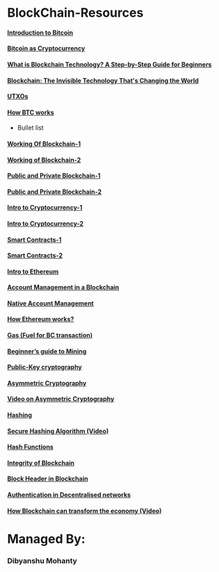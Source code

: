# BlockChain-Resources

#### [Introduction to Bitcoin](https://bitcoin.org/bitcoin.pdf)

#### [Bitcoin as Cryptocurrency](https://queue.acm.org/detail.cfm?id=3136559) 

#### [What is Blockchain Technology? A Step-by-Step Guide for Beginners](https://blockgeeks.com/guides/what-is-blockchain-technology/)

#### [Blockchain: The Invisible Technology That's Changing the World](https://www.pcmag.com/news/blockchain-the-invisible-technology-thats-changing-the-world)

#### [UTXOs](https://smithandcrown.com/glossary/unspent-transaction-outputs-utxo/) 

#### [How BTC works](https://www.ccn.com/bitcoin-cash-pools-the-majority-of-bitcoin-sv-blocks-are-mined-by-unknown-yes-really/) 

* Bullet list
#### [Working Of Blockchain-1](https://medium.com/blockchain-review/how-does-the-blockchain-work-for-dummies-explained-simply-9f94d386e093)

#### [Working of Blockchain-2](https://onezero.medium.com/how-does-the-blockchain-work-98c8cd01d2ae)

#### [Public and Private Blockchain-1](https://blog.ethereum.org/2015/08/07/on-public-and-private-blockchains/)

#### [Public and Private Blockchain-2](https://www.coindesk.com/learn/blockchain-101/what-is-blockchain-technology)

#### [Intro to Cryptocurrency-1](https://cointelegraph.com/bitcoin-for-beginners/what-is-cryptocurrency#accept-as-payment-for-business)

#### [Intro to Cryptocurrency-2](https://blockgeeks.com/guides/what-is-cryptocurrency/)

#### [Smart Contracts-1](https://blockgeeks.com/guides/smart-contracts/)

#### [Smart Contracts-2](https://ethereum.org/en/whitepaper/)

#### [Intro to Ethereum](https://ethdocs.org/en/latest/introduction/what-is-ethereum.html)

#### [Account Management in a Blockchain](https://ethdocs.org/en/latest/account-management.html)

#### [Native Account Management](https://geth.ethereum.org/docs/dapp/native-accounts)

#### [How Ethereum works?](https://www.coindesk.com/learn/ethereum-101/how-ethereum-works)

#### [Gas (Fuel for BC transaction)](https://ethereum.stackexchange.com/questions/3/what-is-meant-by-the-term-gas)

#### [Beginner’s guide to Mining](https://blockgeeks.com/guides/proof-of-work-vs-proof-of-stake/)

#### [Public-Key cryptography](https://www.globalsign.com/en/ssl-information-center/what-is-public-key-cryptography)

#### [Asymmetric Cryptography](https://searchsecurity.techtarget.com/definition/asymmetric-cryptography) 

#### [Video on Asymmetric Cryptography](https://www.youtube.com/watch?v=GSIDS_lvRv4)

#### [Hashing](https://blockgeeks.com/guides/what-is-hashing/)

#### [Secure Hashing Algorithm (Video)](https://www.youtube.com/watch?v=DMtFhACPnTY)

#### [Hash Functions](https://www.cs.hmc.edu/~geoff/classes/hmc.cs070.200101/homework10/hashfuncs.html)

#### [Integrity of Blockchain](https://hbr.org/2017/03/how-safe-are-blockchains-it-depends)

#### [Block Header in Blockchain](https://www.cryptocompare.com/coins/guides/what-is-a-block-header-in-bitcoin/)

#### [Authentication in Decentralised networks](https://arxiv.org/pdf/1706.01730.pdf)

#### [How Blockchain can transform the economy (Video)](https://www.ted.com/talks/bettina_warburg_how_the_blockchain_will_radically_transform_the_economy?utm_campaign=tedspread--b&utm_medium=referral&utm_source=tedcomshare)


# Managed By:

### Dibyanshu Mohanty

